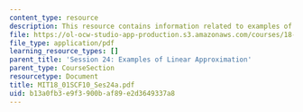 ```yaml
---
content_type: resource
description: This resource contains information related to examples of linear approximation.
file: https://ol-ocw-studio-app-production.s3.amazonaws.com/courses/18-01sc-single-variable-calculus-fall-2010/b13a0fb3e9f3900baf89e2d3649337a8_MIT18_01SCF10_Ses24a.pdf
file_type: application/pdf
learning_resource_types: []
parent_title: 'Session 24: Examples of Linear Approximation'
parent_type: CourseSection
resourcetype: Document
title: MIT18_01SCF10_Ses24a.pdf
uid: b13a0fb3-e9f3-900b-af89-e2d3649337a8
---
```

